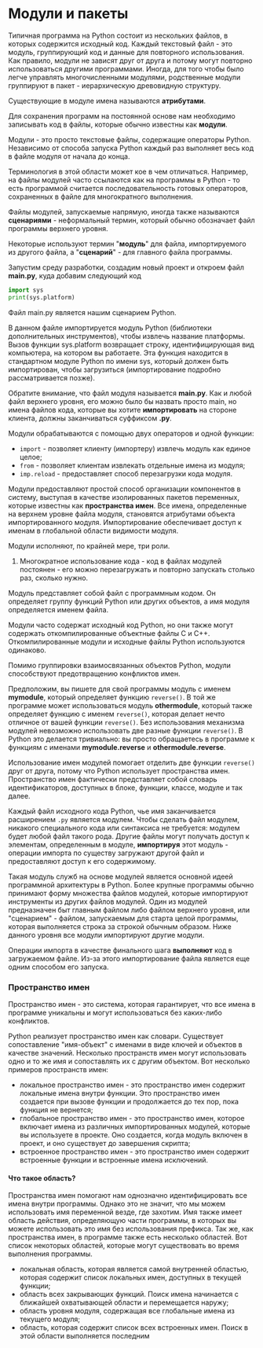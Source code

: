 # Модули и пакеты

Типичная программа на Python состоит из нескольких файлов, в которых содержится исходный код. Каждый текстовый файл - это модуль, группирующий код и данные для повторного использования. Как правило, модули не зависят друг от друга и потому могут повторно использоваться другими программами. Иногда, для того чтобы было легче управлять многочисленными модулями, родственные модули группируют в пакет - иерархическую древовидную структуру.

Существующие в модуле имена называются **атрибутами**.

Для сохранения программ на постоянной основе нам необходимо записывать код в файлы, которые обычно известны как **модули**. 

Модули - это просто текстовые файлы, содержащие операторы Python. Независимо от способа запуска Python каждый раз выполняет весь код в файле модуля от начала до конца.

Терминология в этой области может кое в чем отличаться. Например, на файлы модулей часто ссылаются как на программы в Python - то есть программой считается последовательность готовых операторов, сохраненных в файле для многократного выполнения.

Файлы модулей, запускаемые напрямую, иногда также называются **сценариями** - неформальный термин, который обычно обозначает файл программы верхнего уровня.

Некоторые используют термин "**модуль**" для файла, импортируемого из другого файла, а "**сценарий**" - для главного файла программы.

Запустим среду разработки, создадим новый проект и откроем файл **main.py**, куда добавим следующий код

```python
import sys
print(sys.platform)
```

Файл main.py является нашим сценарием Python.

В данном файле импортируется модуль Python \(библиотеки дополнительных инструментов\), чтобы извлечь название платформы. Вызов функции sys.platform возвращает строку, идентифицирующая вид компьютера, на котором вы работаете. Эта функция находится в стандартном модуле Python по имени sys, который должен быть импортирован, чтобы загрузиться \(импортирование подробно рассматривается позже\).

Обратите внимание, что файл модуля называется **main.py**. Как и любой файл верхнего уровня, его можно было бы назвать просто main, но имена файлов кода, которые вы хотите **импортировать** на стороне клиента, должны заканчиваться суффиксом **.py**.

Модули обрабатываются с помощью двух операторов и одной функции:

* `import` - позволяет клиенту \(импортеру\) извлечь модуль как единое целое;
* `from` - позволяет клиентам извлекать отдельные имена из модуля;
* `imp.reload` - предоставляет способ перезагрузки кода модуля.

Модули предоставляют простой способ организации компонентов в систему, выступая в качестве изолированных пакетов переменных, которые известны как **пространства имен**. Все имена, определенные на верхнем уровне файла модуля, становятся атрибутами объекта импортированного модуля. Импортирование обеспечивает доступ к именам в глобальной области видимости модуля.

Модули исполняют, по крайней мере, три роли.

1. Многократное использование кода - код в файлах модулей постоянен - его можно перезагружать и повторно запускать столько раз, сколько нужно.

Модуль представляет собой файл с программным кодом. Он определяет группу функций Python или других объектов, а имя модуля определяется именем файла.

Модули часто содержат исходный код Python, но они также могут содержать откомпилированные объектные файлы C и C++. Откомпилированные модули и исходные файлы Python используются одинаково.

Помимо группировки взаимосвязанных объектов Python, модули способствуют предотвращению конфликтов имен. 

Предположим, вы пишете для свой программы модуль с именем **mymodule**, который определяет функцию `reverse()`. В той же программе может использоваться модуль **othermodule**, который также определяет функцию с именем `reverse()`, которая делает нечто отличное от вашей функции `reverse()`. Без использования механизма модулей невозможно использовать две разные функции `reverse()`. В Python это делается тривиально: вы просто обращаетесь в программе к функциям с именами **mymodule.reverse** и **othermodule.reverse**.

Использование имен модулей помогает отделить две функции `reverse()` друг от друга, потому что Python использует пространства имен. Пространство имен фактически представляет собой словарь идентификаторов, доступных в блоке, функции, классе, модуле и так далее.

Каждый файл исходного кода Python, чье имя заканчивается расширением `.py` является модулем. Чтобы сделать файл модулем, никакого специального кода или синтаксиса не требуется: модулем будет любой файл такого рода. Другие файлы могут получать доступ к элементам, определенным в модуле, **импортируя** этот модуль - операции импорта по существу загружают другой файл и предоставляют доступ к его содержимому.

Такая модуль служб на основе модулей является основной идеей программной архитектуры в Python. Более крупные программы обычно принимают форму множества файлов модулей, которые импортируют инструменты из других файлов модулей. Один из модулей предназначен быт главным файлом либо файлом верхнего уровня, или "сценарием" - файлом, запускаемым для старта целой программы, которая выполняется строка за строкой обычным образом. Ниже данного уровня все модули импортируют другие модули.

Операции импорта в качестве финального шага **выполняют** код в загружаемом файле. Из-за этого импортирование файла является еще одним способом его запуска.

### Пространство имен

Пространство имен - это система, которая гарантирует, что все имена в программе уникальны и могут использоваться без каких-либо конфликтов.

Python реализует пространство имен как словари. Существует сопоставление "имя-объект" с именами в виде ключей и объектов в качестве значений. Несколько пространств имен могут использовать одно и то же имя и сопоставлять их с другим объектом. Вот несколько примеров пространств имен:

* локальное пространство имен - это пространство имен содержит локальные имена внутри функции. Это пространство имен создается при вызове функции и продолжается до тех пор, пока функция не вернется;
* глобальное пространство имен - это пространство имен, которое включает имена из различных импортированных модулей, которые вы используете в проекте. Оно создается, когда модуль включен в проект, и оно существует до завершения скрипта;
* встроенное пространство имен - это пространство имен содержит встроенные функции и встроенные имена исключений.

#### Что такое область?

Пространства имен помогают нам однозначно идентифицировать все имена внутри программы. Однако это не значит, что мы можем использовать имя переменной везде, где захотим. Имя также имеет область действия, определяющую части программы, в которых вы можете использовать это имя без использования префикса. Так же, как пространства имен, в программе также есть несколько областей. Вот список некоторых областей, которые могут существовать во время выполнения программы.

* локальная область, которая является самой внутренней областью, которая содержит список локальных имен, доступных в текущей функции;
* область всех закрывающих функций. Поиск имена начинается с ближайшей охватывающей области и перемещается наружу;
* область уровня модуля, содержащая все глобальные имена из текущего модуля;
* область, которая содержит список всех встроенных имен. Поиск в этой области выполняется последним

